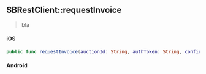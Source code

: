 ## SBRestClient::requestInvoice

> bla

<!-- tabs:start -->

#### **iOS**

```swift
public func requestInvoice(auctionId: String, authToken: String, confirmationNumber: String, billingCustomer: SBBillingCustomer) -> SBPromise<Void>
```

#### **Android**

```kotlin
```

<!-- tabs:end -->